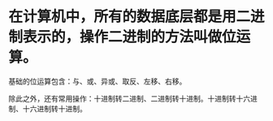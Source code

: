 # 在计算机中，所有的数据底层都是用二进制表示的，操作二进制的方法叫做位运算。

基础的位运算包含：与、或、异或、取反、左移、右移。

除此之外，还有常用操作：十进制转二进制、二进制转十进制。十进制转十六进制、十六进制转十进制。

